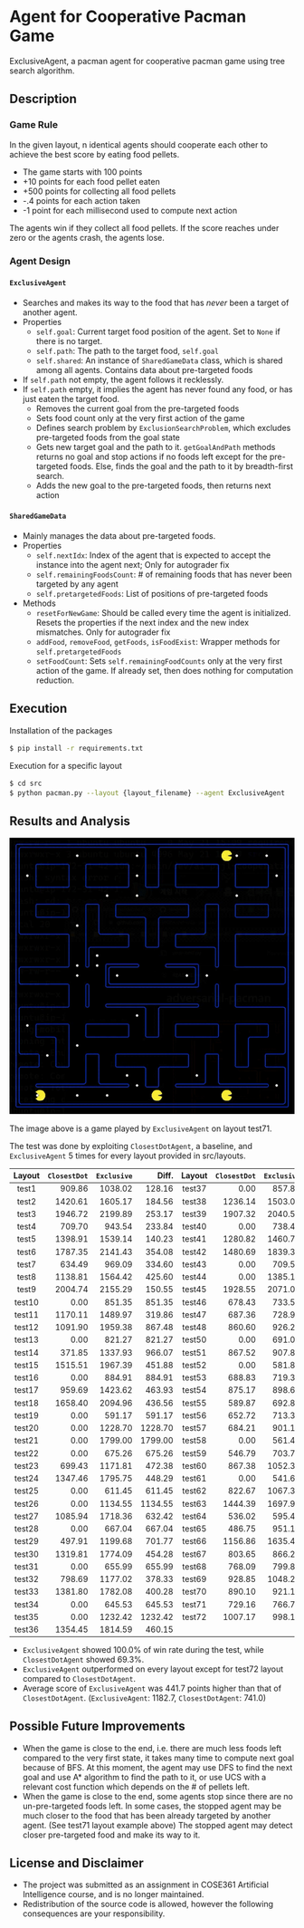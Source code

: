 # Agent for Cooperative Pacman Game

ExclusiveAgent, a pacman agent for cooperative pacman game using tree search algorithm.

## Description

### Game Rule

In the given layout, n identical agents should cooperate each other to achieve the best score by eating food pellets.

* The game starts with 100 points
* +10 points for each food pellet eaten
* +500 points for collecting all food pellets
* -.4 points for each action taken
* -1 point for each millisecond used to compute next action

The agents win if they collect all food pellets. If the score reaches under zero or the agents crash, the agents lose.

### Agent Design

#### `ExclusiveAgent`
* Searches and makes its way to the food that has *never* been a target of another agent.
* Properties
    - `self.goal`: Current target food position of the agent. Set to `None` if there is no target.
    - `self.path`: The path to the target food, `self.goal`
    - `self.shared`: An instance of `SharedGameData` class, which is shared among all agents. Contains data about pre-targeted foods
* If `self.path` not empty, the agent follows it recklessly.
* If `self.path` empty, it implies the agent has never found any food, or has just eaten the target food.
    - Removes the current goal from the pre-targeted foods
    - Sets food count only at the very first action of the game
    - Defines search problem by `ExclusionSearchProblem`, which excludes pre-targeted foods from the goal state
    - Gets new target goal and the path to it. `getGoalAndPath` methods returns no goal and stop actions if no foods left except for the pre-targeted foods. Else, finds the goal and the path to it by breadth-first search.
    - Adds the new goal to the pre-targeted foods, then returns next action

#### `SharedGameData`
* Mainly manages the data about pre-targeted foods.
* Properties
    - `self.nextIdx`: Index of the agent that is expected to accept the instance into the agent next; Only for autograder fix
    - `self.remainingFoodsCount`: \# of remaining foods that has never been targeted by any agent
    - `self.pretargetedFoods`: List of positions of pre-targeted foods
* Methods
    - `resetForNewGame`: Should be called every time the agent is initialized. Resets the properties if the next index and the new index mismatches. Only for autograder fix
    - `addFood`, `removeFood`, `getFoods`, `isFoodExist`: Wrapper methods for `self.pretargetedFoods`
    - `setFoodCount`: Sets `self.remainingFoodCounts` only at the very first action of the game. If already set, then does nothing for computation reduction.

## Execution

Installation of the packages
```sh
$ pip install -r requirements.txt
```

Execution for a specific layout
```sh
$ cd src
$ python pacman.py --layout {layout_filename} --agent ExclusiveAgent
```

## Results and Analysis

![ExclusiveAgent-layout71](./images/ExclusiveAgent-layout71.gif)

The image above is a game played by `ExclusiveAgent` on layout test71.

The test was done by exploiting `ClosestDotAgent`, a baseline, and `ExclusiveAgent` 5 times for every layout provided in src/layouts.

|Layout|`ClosestDot`|`Exclusive`|Diff.   |Layout|`ClosestDot`|`Exclusive`|Diff.   |
|:----:|-----------:|----------:|-------:|:----:|-----------:|----------:|-------:|
|test1 |     909.86 |   1038.02 | 128.16 |test37|       0.00 |    857.84 | 857.84 |
|test2 |    1420.61 |   1605.17 | 184.56 |test38|    1236.14 |   1503.08 | 266.94 |
|test3 |    1946.72 |   2199.89 | 253.17 |test39|    1907.32 |   2040.50 | 133.18 |
|test4 |     709.70 |    943.54 | 233.84 |test40|       0.00 |    738.47 | 738.47 |
|test5 |    1398.91 |   1539.14 | 140.23 |test41|    1280.82 |   1460.79 | 179.98 |
|test6 |    1787.35 |   2141.43 | 354.08 |test42|    1480.69 |   1839.33 | 358.64 |
|test7 |     634.49 |    969.09 | 334.60 |test43|       0.00 |    709.56 | 709.56 |
|test8 |    1138.81 |   1564.42 | 425.60 |test44|       0.00 |   1385.14 |1385.14 |
|test9 |    2004.74 |   2155.29 | 150.55 |test45|    1928.55 |   2071.09 | 142.54 |
|test10|       0.00 |    851.35 | 851.35 |test46|     678.43 |    733.59 |  55.16 |
|test11|    1170.11 |   1489.97 | 319.86 |test47|     687.36 |    728.98 |  41.62 |
|test12|    1091.90 |   1959.38 | 867.48 |test48|     860.60 |    926.22 |  65.62 |
|test13|       0.00 |    821.27 | 821.27 |test50|       0.00 |    691.00 | 691.00 |
|test14|     371.85 |   1337.93 | 966.07 |test51|     867.52 |    907.80 |  40.28 |
|test15|    1515.51 |   1967.39 | 451.88 |test52|       0.00 |    581.81 | 581.81 |
|test16|       0.00 |    884.91 | 884.91 |test53|     688.83 |    719.39 |  30.57 |
|test17|     959.69 |   1423.62 | 463.93 |test54|     875.17 |    898.60 |  23.43 |
|test18|    1658.40 |   2094.96 | 436.56 |test55|     589.87 |    692.80 | 102.93 |
|test19|       0.00 |    591.17 | 591.17 |test56|     652.72 |    713.39 |  60.67 |
|test20|       0.00 |   1228.70 |1228.70 |test57|     684.21 |    901.14 | 216.93 |
|test21|       0.00 |   1799.00 |1799.00 |test58|       0.00 |    561.46 | 561.46 |
|test22|       0.00 |    675.26 | 675.26 |test59|     546.79 |    703.77 | 156.98 |
|test23|     699.43 |   1171.81 | 472.38 |test60|     867.38 |   1052.38 | 185.01 |
|test24|    1347.46 |   1795.75 | 448.29 |test61|       0.00 |    541.65 | 541.65 |
|test25|       0.00 |    611.45 | 611.45 |test62|     822.67 |   1067.38 | 244.71 |
|test26|       0.00 |   1134.55 |1134.55 |test63|    1444.39 |   1697.93 | 253.54 |
|test27|    1085.94 |   1718.36 | 632.42 |test64|     536.02 |    595.40 |  59.38 |
|test28|       0.00 |    667.04 | 667.04 |test65|     486.75 |    951.16 | 464.42 |
|test29|     497.91 |   1199.68 | 701.77 |test66|    1156.86 |   1635.44 | 478.57 |
|test30|    1319.81 |   1774.09 | 454.28 |test67|     803.65 |    866.20 |  62.55 |
|test31|       0.00 |    655.99 | 655.99 |test68|     768.09 |    799.85 |  31.76 |
|test32|     798.69 |   1177.02 | 378.33 |test69|     928.85 |   1048.23 | 119.39 |
|test33|    1381.80 |   1782.08 | 400.28 |test70|     890.10 |    921.17 |  31.08 |
|test34|       0.00 |    645.53 | 645.53 |test71|     729.16 |    766.74 |  37.59 |
|test35|       0.00 |   1232.42 |1232.42 |test72|    1007.17 |    998.17 |  -9.00 |
|test36|    1354.45 |   1814.59 | 460.15 |      |            |           |        |

* `ExclusiveAgent` showed 100.0% of win rate during the test, while `ClosestDotAgent` showed 69.3%.
* `ExclusiveAgent` outperformed on every layout except for test72 layout compared to `ClosestDotAgent`.
* Average score of `ExclusiveAgent` was 441.7 points higher than that of `ClosestDotAgent`. (`ExclusiveAgent`: 1182.7, `ClosestDotAgent`: 741.0)

## Possible Future Improvements

* When the game is close to the end, i.e. there are much less foods left compared to the very first state, it takes many time to compute next goal because of BFS. At this moment, the agent may use DFS to find the next goal and use A* algorithm to find the path to it, or use UCS with a relevant cost function which depends on the \# of pellets left.
* When the game is close to the end, some agents stop since there are no un-pre-targeted foods left. In some cases, the stopped agent may be much closer to the food that has been already targeted by another agent. (See test71 layout example above) The stopped agent may detect closer pre-targeted food and make its way to it.

## License and Disclaimer

* The project was submitted as an assignment in COSE361 Artificial Intelligence course, and is no longer maintained.
* Redistribution of the source code is allowed, however the following consequences are your responsibility.
